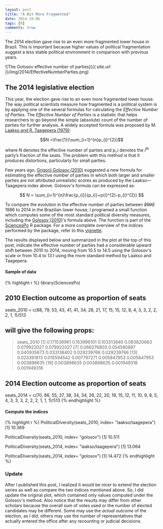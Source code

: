 ```yaml
---
layout: post
title: "A Bit More Fragmented" 
date: 2014-10-06
tags: [R]
comments: true
---
```


The 2014 election gave rise to an even more fragmented lower house in Brazil. This is important because higher values of political fragmentation suggest a less stable political environment in comparison with previous years.

![The Golosov effective number of parties]({{ site.url }}/img/2014/EffectiveNumberParties.png)

## The 2014 legislative election
This year, the election gave rise to an even more fragmented lower house. The way political scientists measure how fragmented is a political system is by applying one of the several formulas for calculating the *Effective Number of Parties*. The *Effective Number of Parties* is a statistic that helps researchers to go beyond the simple (absolute) count of the number of parties for further analysis. A widely accepted formula was proposed by M. [Laakso and R. Taagepera
 (1979)](http://cps.sagepub.com/content/12/1/3.extract): 

$$N =\frac{1}{\sum_{i=1}^{n}p_{i}^{2}}$$

 where N denotes the effective number of parties and p_i denotes the $i^{th}$ party’s fraction of the seats. The problem with this method is that it produces distortions, particularly for small parties.

Few years ago, [Grigorii Golosov (2010)](http://ppq.sagepub.com/content/16/2/171.abstract) suggested a new formula for estimating the effective number of parties in which both larger and smaller parties are not attributed unrealistic scores as produced by the Laakso—Taagepera index above. Golosov's formula can be expressed as:

$$ N = \sum_{i=1}^{n}\frac{p_{i}}{p_{i}+p{i}^{2}-p_{i}^{2}} $$
 
To compare the evolution in the effective number of parties between ~~2002~~ 1986 to 2014 in the Brazilian lower house, I programed a small function which computes some of the most standard political diversity measures, including the [Golosov (2010)](http://ppq.sagepub.com/content/16/2/171.abstract)'s formula above. The function is part of the [SciencesPo](https://cran.r-project.org/web/packages/SciencesPo/index.html) R package. For a more complete overview of the indices performed by the package, refer to this [vignette](https://cran.r-project.org/web/packages/SciencesPo/vignettes/Indices.html).

The results displayed below and summarized in the plot at the top of this post, indicate the effective number of parties had a considerable upward shift between 2010 to 2014, moving from 10.5 to 14.5 using the Golosov's scale or from 10.4 to 13.1 using the more standard method by Laakso and Taagepera.

#### Sample of data 
{% highlight r %}
library(SciencesPo)

## 2010 Election outcome as proportion of seats
 seats_2010 = c(88, 79, 53, 43, 41, 41, 34, 28, 21,
17, 15, 15, 12, 8, 4, 3, 3, 2, 2, 2, 1, 1)/513

## will give the following props:
> seats_2010
 [1] 0.171539961 0.153996101 0.103313840 0.083820663 0.079922027 0.079922027
 [7] 0.066276803 0.054580897 0.040935673 0.033138402 0.029239766 0.029239766
[13] 0.023391813 0.015594542 0.007797271 0.005847953 0.005847953 0.003898635
[19] 0.003898635 0.003898635 0.001949318 0.001949318

## 2014 Election outcome as proportion of seats
 seats_2014 = c(70, 66, 55, 37, 38, 34, 34, 26, 22, 20, 19, 
15, 12, 11, 10, 9, 8, 5, 4, 3, 3, 3, 2, 2, 2, 1, 1, 1)/513
{% endhighlight %}

#### Compute the indices

{% highlight r %}
PoliticalDiversity(seats_2010, index= "laakso/taagepera")
[1] 10.369

PoliticalDiversity(seats_2010, index= "golosov")
[1] 10.511

PoliticalDiversity(seats_2014, index= "laakso/taagepera")
[1] 13.064
 
PoliticalDiversity(seats_2014, index= "golosov")
[1] 14.472
{% endhighlight %}

### Update
After I published this post, I realized it would be nicer to extend the election series as well as compare the two indices mentioned above. So, I did update the original plot, which contained only values computed under the Golosov's method. Also notice that the results may differ from other scholars because the overall sum of votes used or the number of elected candidates may be different. Some may use the *actual outcome* of the election, as I did, others may use the number of representatives that actually entered the office after any recounting or judicial decisions.